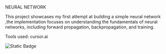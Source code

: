 NEURAL NETWORK

This project showcases my first attempt at building a simple neural network ,the implementation focuses on understanding the fundamentals of neural networks, including forward propagation, backpropagation, and training.

Tools used:
cursor.ai

![Static Badge](https://img.shields.io/badge/my--badge-green)




